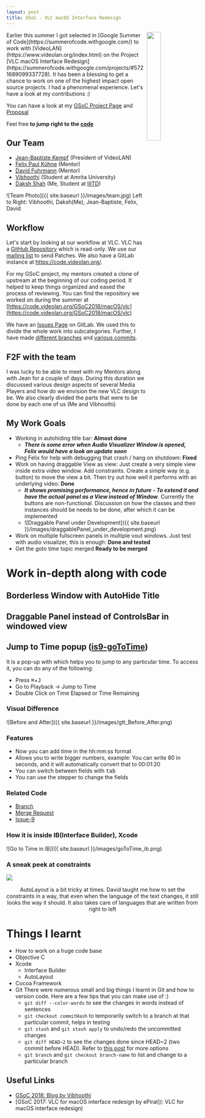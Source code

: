 ```yaml
---
layout: post
title: GSoC - VLC macOS Interface Redesign
---
```

<img align="right" src="{{ site.baseurl }}/images/vlc_logo.png" width="27%" height="27%">
Earlier this summer I got selected in [Google Summer of Code](https://summerofcode.withgoogle.com/) to work with [VideoLAN](https://www.videolan.org/index.html) on the Project [VLC macOS Interface Redesign](https://summerofcode.withgoogle.com/projects/#5721689099337728). It has been a blessing to get a chance to work on one of the highest impact open source projects. I had a phenomenal experience. Let's have a look at my contributions :)

You can have a look at my [GSoC Project Page](https://summerofcode.withgoogle.com/projects/#5721689099337728) and [Proposal]()

Feel free **to jump right to the [code](https://code.videolan.org/GSoC2018/macOS/vlc/branches)**

## Our Team
* [Jean-Baptiste Kempf](https://code.videolan.org/jbk) (President of VideoLAN)
* [Felix Paul Kühne](https://code.videolan.org/fkuehne) (Mentor)
* [David Fuhrmann](https://code.videolan.org/dfuhrmann) (Mentor)
* [Vibhoothi](https://code.videolan.org/vibhoothiiaanand) (Student at Amrita University)
* [Daksh Shah](https://code.videolan.org/Daksh) (Me, Student at [IIITD](https://iiitd.ac.in/))

![Team Photo]({{ site.baseurl }}/images/team.jpg)
Left to Right: Vibhoothi, Daksh(Me), Jean-Baptiste, Felix, David

## Workflow
Let's start by looking at our workflow at VLC. VLC has a [GitHub Repository](https://github.com/videolan/vlc) which is read-only.  We use our [mailing list](https://wiki.videolan.org/Sending_Patches_VLC/) to send Patches. We also have a GitLab instance at https://code.videolan.org/.

For my GSoC project, my mentors created a clone of upstream at the beginning of our coding period. It helped to keep things organized and eased the process of reviewing. You can find the repository we worked on during the summer at [https://code.videolan.org/GSoC2018/macOS/vlc](https://code.videolan.org/GSoC2018/macOS/vlc)

We have an [Issues Page](https://code.videolan.org/GSoC2018/macOS/vlc/issues?scope=all&utf8=%E2%9C%93&state=opened) on GitLab. We used this to divide the whole work into subcategories. Further, I have made [different branches](https://code.videolan.org/GSoC2018/macOS/vlc/branches/all) and [various commits](https://code.videolan.org/Daksh).

## F2F with the team
I was lucky to be able to meet with my Mentors along with Jean for a couple of days. During this duration we discussed various design aspects of several Media Players and how do we envision the new VLC design to be. We also clearly divided the parts that were to be done by each one of us (Me and Vibhoothi)

## My Work Goals
* Working in autohiding title bar: **Almost done**
  * **_There is some error when Audio Visualizer Window is opened, Felix would have a look an update soon_**
* Ping Felix for help with debugging that crash / hang on shutdown: **Fixed**
* Work on having draggable View as view: Just create a very simple view inside extra video window. Add constraints. Create a simple way (e.g. button) to move the view a bit. Then try out how well it performs with an underlying video: **Done**
  * **_It shows promising performance, hence in future - To extend it and have the actual panel as a View instead of Window_**. Currently the buttons are non-functional. Discussion on how the classes and their instances should be needs to be done, after which it can be implemented
  * ![Draggable Panel under Development]({{ site.baseurl }}/images/draggablePanel_under_development.png)
* Work on multiple fullscreen panels in multiple vout windows. Just test with audio visualizer, this is enough: **Done and tested**
* Get the goto time topic merged **Ready to be merged**


# Work in-depth along with code
## Borderless Window with AutoHide Title
## Draggable Panel instead of ControlsBar in windowed view
## Jump to Time popup ([is9-goToTime]((https://code.videolan.org/GSoC2018/macOS/vlc/tree/is9-goToTime)))
It is a pop-up with which helps you to jump to any particular time. To access it, you can do any of the following:
* Press <kbd>⌘</kbd>+<kbd>J</kbd>
* Go to Playback -> Jump to Time
* Double Click on Time Elapsed or Time Remaining

### Visual Difference
![Before and After]({{ site.baseurl }}/images/gtt_Before_After.png)

### Features
* Now you can add time in the hh:mm:ss format
* Allows you to write bigger numbers, example: You can write 80 in seconds, and it will automatically convert that to 00:01:20
* You can switch between fields with <kbd>tab</kbd>
* You can use the stepper to change the fields

### Related Code
* [Branch](https://code.videolan.org/GSoC2018/macOS/vlc/tree/is9-goToTime)
* [Merge Request](https://code.videolan.org/GSoC2018/macOS/vlc/merge_requests/2)
* [Issue-9](https://code.videolan.org/GSoC2018/macOS/vlc/issues/9)

### How it is inside IB(Interface Builder), Xcode
![Go to Time in IB]({{ site.baseurl }}/images/goToTime_ib.png)

### A sneak peek at constraints
<img align="left" src="{{ site.baseurl }}/images/goToTime_constraints.png">
<br />
<p align="center">
AutoLayout is a bit tricky at times. David taught me how to set the constraints in a way, that even when the language of the text changes, it still looks the way it should. It also takes care of languages that are written from right to left
</p>

# Things I learnt
* How to work on a huge code base
* Objective C
* Xcode
  * Interface Builder
  * AutoLayout
* Cocoa Framework
* Git
  There were numerous small and big things I learnt in Git and how to version code. Here are a few tips that you can make use of :)
  * `git diff --color-words` to see the changes in words instead of sentences
  * `git checkout commitHash` to temporarily switch to a branch at that particular commit, helps in testing
  * `git stash` and `git stash apply` to undo/redo the uncommitted changes
  * `git diff HEAD~2` to see the changes done since HEAD~2 (two commit before HEAD). Refer to [this post](https://stackoverflow.com/a/9903611/2806163) for more options
  * `git branch` and `git checkout branch-name` to list and change to a particular branch

## Useful Links
* [GSoC 2018: Blog by Vibhoothi](https://vibhoothiiaanand.wordpress.com/2018/08/10/gsoc-2018-final-report/)
* [GSoC 2017: VLC for macOS interface redesign by ePirat](: VLC for macOS interface redesign)
